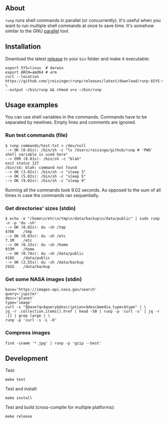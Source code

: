 ## About

`runp` runs shell commands in parallel (or concurrently). It's useful when you want to run multiple shell commands at once to save time. It's somehow similar to the GNU [parallel](https://www.gnu.org/software/parallel/) tool.

## Installation

Download the latest [release](https://github.com/jreisinger/runp/releases) to your `bin` folder and make it executable:

```
export SYS=linux  # darwin
export ARCH=amd64 # arm
curl --location https://github.com/jreisinger/runp/releases/latest/download/runp-$SYS-$ARCH \
--output ~/bin/runp && chmod u+x ~/bin/runp
```

## Usage examples

You can use shell variables in the commands. Commands have to be separated by newlines. Empty lines and comments are ignored.

### Run test commands (file)

```
$ runp commands/test.txt > /dev/null
--> OK (0.01s): /bin/sh -c "ls /Users/reisinge/github/runp # 'PWD' shell variable is used here"
--> ERR (0.01s): /bin/sh -c "blah"
exit status 127
/bin/sh: blah: command not found
--> OK (3.02s): /bin/sh -c "sleep 3"
--> OK (5.02s): /bin/sh -c "sleep 5"
--> OK (9.02s): /bin/sh -c "sleep 9"
```

Running all the commands took 9.02 seconds. As opposed to the sum of all times in case the commands ran sequentially.

### Get directories' sizes (stdin)

```
$ echo -e "/home\n/etc\n/tmp\n/data/backup\n/data/public" | sudo runp -n -p 'du -sh'
--> OK (0.02s): du -sh /tmp
476K	/tmp
--> OK (0.03s): du -sh /etc
7.1M	/etc
--> OK (0.33s): du -sh /home
933M	/home
--> OK (0.74s): du -sh /data/public
416G	/data/public
--> OK (2.55s): du -sh /data/backup
292G	/data/backup
```

### Get some NASA images (stdin)

```
base='https://images-api.nasa.gov/search'
query='jupiter'
desc='planet'
type='image'
curl -s "$base?q=$query&description=$desc&media_type=$type" | \
jq -r .collection.items[].href | head -50 | runp -p 'curl -s' | jq -r .[] | grep large | \
runp -p 'curl -s -L -O'
```

### Compress images

```
find -iname '*.jpg' | runp -p 'gzip --best'
```

## Development

Test:

```
make test
```

Test and install:

```
make install
```

Test and build (cross-compile for multiple platforms):

```
make release
```
